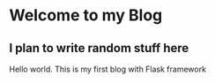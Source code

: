 # Welcome to my Blog
## I plan to write random stuff here

Hello world. This is my first blog with Flask framework
